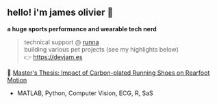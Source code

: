 ## hello! i'm james olivier 👋 

**a huge sports performance and wearable tech nerd**

> technical support @ [runna](https://www.runna.com/)<br>
> building various pet projects (see my highlights below)<br>
> 👉 https://devjam.es


👟 [Master's Thesis: Impact of Carbon-plated Running Shoes on Rearfoot Motion](https://dr.lib.iastate.edu/entities/publication/7111e321-acdd-4e7a-8caf-ba3dcc7723bd)
- MATLAB, Python, Computer Vision, ECG, R, SaS

